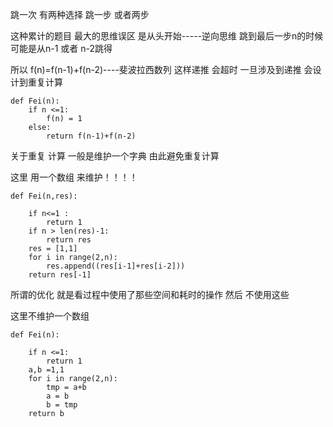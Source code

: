 跳一次 有两种选择  跳一步 或者两步



这种累计的题目 最大的思维误区 是从头开始-----逆向思维  跳到最后一步n的时候 可能是从n-1 或者 n-2跳得

所以 f(n)=f(n-1)+f(n-2)----斐波拉西数列  这样递推 会超时  一旦涉及到递推 会设计到重复计算

```
def Fei(n):
	if n <=1:
		f(n) = 1
	else:
		return f(n-1)+f(n-2)
```

关于重复 计算 一般是维护一个字典  由此避免重复计算



这里 用一个数组 来维护！！！！

```
def Fei(n,res):
	
	if n<=1 :
		return 1
	if n > len(res)-1:
		return res
	res = [1,1]
	for i in range(2,n):
		res.append((res[i-1]+res[i-2]))
	return res[-1]
```



所谓的优化 就是看过程中使用了那些空间和耗时的操作 然后 不使用这些

这里不维护一个数组

```
def Fei(n):

	if n <=1:
		return 1
	a,b =1,1
	for i in range(2,n):
		tmp = a+b
		a = b
		b = tmp
	return b
```

